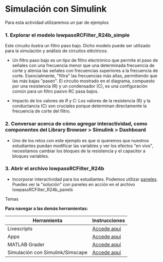 # Simulación con Simulink

Para esta actividad utilizaremos un par de ejemplos

### 1. Explorar el modelo lowpassRCFilter_R24b_simple 
Este circuito ilustra un filtro paso bajo. Dicho modelo puede ser utilizado para la simulación y análisis de circuitos eléctricos. 

- Un filtro paso bajo es un tipo de filtro electrónico que permite el paso de señales con una frecuencia menor que una determinada frecuencia de corte y atenúa las señales con frecuencias superiores a la frecuencia de corte. Esencialmente, "filtra" las frecuencias más altas, permitiendo que las más bajas "pasen". El circuito mostrado en el diagrama, compuesto por una resistencia (R) y un condensador (C), es una configuración común para un filtro pasivo RC pasa bajos.

- Impacto de los valores de *R* y *C*: Los valores de la resistencia (R) y la conductancia (C) son cruciales porque determinan directamente la frecuencia de corte del filtro. 

### 2. Conversar acerca de cómo agregar interactividad, como componentes del Library Browser > Simulink > Dashboard

- Uno de los retos con este ejemplo es que si queremos que nuestros estudiantes puedan modificar las variables y ver los efectos "en vivo", necesitamos cambiar los bloques de la resistencia y el capacitor a bloques variables.

### 3. Abrir el archivo lowpassRCFilter_R24b

- Incorporar interactividad para los estudiantes. Podemos utilizar [paneles](https://la.mathworks.com/help/simulink/ug/getting-started-with-panels.html). Puedes ver la "solución" con paneles en acción en el archivo lowpassRCFilter_R24b_panels

Temas 



**Para navegar a las demás herramientas:**

| **Herramienta**                      | **Instrucciones** |
|----------------------------------|-------------|
| Livescripts                      | [Accede aquí](https://github.com/gabyarellano/MaterialesTallerEducadores/tree/master/LiveScripts) | |
| Apps                             | [Accede aquí](https://github.com/gabyarellano/MaterialesTallerEducadores/tree/master/Apps)|
| MATLAB Grader                    | [Accede aquí](https://github.com/gabyarellano/MaterialesTallerEducadores/tree/master/MATLAB%20Grader)|
| Simulación con Simulink/Simscape | [Accede aquí](https://github.com/gabyarellano/MaterialesTallerEducadores/tree/master/Simulacion) |

